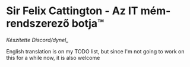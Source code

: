 # Sir Felix Cattington - Az IT mém-rendszerező botja™

*Készítette Discord/dynel_*

English translation is on my TODO list, but since I'm not going to work on this for a while now, it is also welcome
